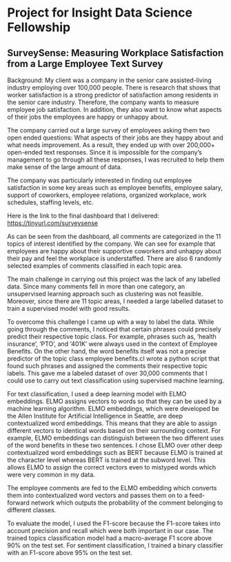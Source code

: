 # Project for Insight Data Science Fellowship

## SurveySense: Measuring Workplace Satisfaction from a Large Employee Text Survey

Background: My client was a company in the senior care assisted-living industry employing over 100,000 people. There is research that shows that worker satisfaction is a strong predictor of satisfaction among residents in the senior care industry. Therefore, the company wants to measure employee job satisfaction. In addition, they also want to know what aspects of their jobs the employees are happy or unhappy about.

The company carried out a large survey of employees asking them two open ended questions: What aspects of their jobs are they happy about and what needs improvement. As a result, they ended up with over 200,000+ open-ended text responses.
Since it is impossible for the company’s management to go through all these responses, I was recruited to help them make sense of the large amount of data.

The company was particularly interested in finding out employee satisfaction in some key areas such as employee benefits, employee salary, support of coworkers, employee relations, organized workplace, work schedules, staffing levels, etc.

Here is the link to the final dashboard that I delivered: https://tinyurl.com/surveysense

As can be seen from the dashboard, all comments are categorized in the 11 topics of interest identified by the company. We can see for example that employees are happy about their supportive coworkers and unhappy about their pay and feel the workplace is understaffed. There are also 6 randomly selected examples of comments classified in each topic area.

The main challenge in carrying out this project was the lack of any labelled data. Since many comments fell in more than one category, an unsupervised learning approach such as clustering was not feasible. Moreover, since there are 11 topic areas, I needed a large labelled dataset to train a supervised model with good results.

To overcome this challenge I came up with a way to label the data. While going through the comments, I noticed that certain phrases could precisely predict their respective topic class. For example, phrases such as, ‘health insurance’, ‘PTO’, and ‘401K’ were always used in the context of Employee Benefits. On the other hand, the word benefits itself was not a precise predictor of the topic class employee benefits.cI wrote a python script that found such phrases and assigned the comments their respective topic labels. This gave me a labeled dataset of over 30,000 comments that I could use to carry out text classification using supervised machine learning.

For text classification, I used a deep learning model with ELMO embeddings. ELMO assigns vectors to words so that they can be used by a machine learning algorithm. ELMO embeddings, which were developed be the Allen Institute for Artificial Intelligence in Seattle, are deep contextualized word embeddings. This means that they are able to assign different vectors to identical words based on their surrounding context. For example, ELMO embeddings can distinguish between the two different uses of the word benefits in these two sentences. I chose ELMO over other deep contextualized word embeddings such as BERT because ELMO is trained at the character level whereas BERT is trained at the subword level. This allows ELMO to assign the correct vectors even to mistyped words which were very common in my data. 

The employee comments are fed to the ELMO embedding which converts them into contextualized word vectors and passes them on to a feed-forward network which outputs the probability of the comment belonging to different classes. 

To evaluate the model, I used the F1-score because the F1-score takes into account precision and recall which were both important in our case. The trained topics classification model had a macro-average F1 score above 90% on the test set. For sentiment classification, I trained a binary classifier with an F1-score above 95% on the test set. 

